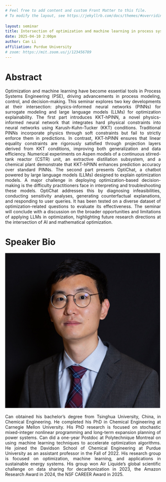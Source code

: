 ```yaml
---
# Feel free to add content and custom Front Matter to this file.
# To modify the layout, see https://jekyllrb.com/docs/themes/#overriding-theme-defaults

layout: seminar
title: Intersection of optimization and machine learning in process systems engineering
date: 2025-04-10 2:00pm
author: Can Li
affiliation: Purdue University
# zoom: https://mit.zoom.us/j/123456789
---
```

# Abstract
<div style="text-align: justify;">
Optimization and machine learning have become essential tools in Process Systems Engineering (PSE), driving advancements in process modeling, control, and decision-making. This seminar explores two key developments at their intersection: physics-informed neural networks (PINNs) for surrogate modeling and large language models (LLMs) for optimization explainability.
The first part introduces KKT-hPINN, a novel physics-informed neural network that integrates hard physical constraints into neural networks using Karush-Kuhn-Tucker (KKT) conditions. Traditional PINNs incorporate physics through soft constraints but fail to strictly enforce them in predictions. In contrast, KKT-hPINN ensures that linear equality constraints are rigorously satisfied through projection layers derived from KKT conditions, improving both generalization and data efficiency. Numerical experiments on Aspen models of a continuous stirred-tank reactor (CSTR) unit, an extractive distillation subsystem, and a chemical plant demonstrate that KKT-hPINN enhances prediction accuracy over standard PINNs.
The second part presents OptiChat, a chatbot powered by large language models (LLMs) designed to explain optimization models. A major challenge in deploying optimization-based decision-making is the difficulty practitioners face in interpreting and troubleshooting these models. OptiChat addresses this by diagnosing infeasibilities, conducting sensitivity analyses, generating counterfactual explanations, and responding to user queries. It has been tested on a diverse dataset of optimization-related questions to evaluate its effectiveness.
The seminar will conclude with a discussion on the broader opportunities and limitations of applying LLMs in optimization, highlighting future research directions at the intersection of AI and mathematical optimization.
</div>

# Speaker Bio
![photo](./headshots/li.jpg)
<div style="text-align: justify;">
Can obtained his bachelor’s degree from Tsinghua University, China, in Chemical Engineering. He completed his PhD in Chemical Engineering at Carnegie Mellon University. His PhD research is focused on stochastic mixed-integer nonlinear programming and long-term expansion planning of power systems. Can did a one-year Postdoc at Polytechnique Montreal on using machine learning techniques to accelerate optimization algorithms. He joined the Davidson School of Chemical Engineering at Purdue University as an assistant professor in the Fall of 2022. His research group is focused on optimization, machine learning, and applications in sustainable energy systems. His group won Air Liquide’s global scientific challenge on data sharing for decarbonization in 2023, the Amazon Research Award in 2024, the NSF CAREER Award in 2025.
</div>